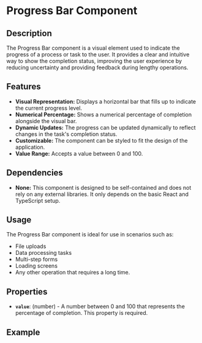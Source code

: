 # Progress Bar Component

## Description

The Progress Bar component is a visual element used to indicate the progress of a process or task to the user. It provides a clear and intuitive way to show the completion status, improving the user experience by reducing uncertainty and providing feedback during lengthy operations.

## Features

-   **Visual Representation:** Displays a horizontal bar that fills up to indicate the current progress level.
-   **Numerical Percentage:** Shows a numerical percentage of completion alongside the visual bar.
-   **Dynamic Updates:** The progress can be updated dynamically to reflect changes in the task's completion status.
-   **Customizable:** The component can be styled to fit the design of the application.
- **Value Range:** Accepts a value between 0 and 100.

## Dependencies

-   **None:** This component is designed to be self-contained and does not rely on any external libraries. It only depends on the basic React and TypeScript setup.

## Usage

The Progress Bar component is ideal for use in scenarios such as:

-   File uploads
-   Data processing tasks
-   Multi-step forms
-   Loading screens
- Any other operation that requires a long time.

## Properties

-   **`value`**: (number) - A number between 0 and 100 that represents the percentage of completion. This property is required.

## Example